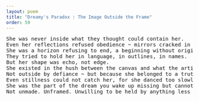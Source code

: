 ```yaml
---
layout: poem
title: "Dreamy's Paradox : The Image Outside the Frame"
order: 59
---
```


<pre>
She was never inside what they thought could contain her.
Even her reflections refused obedience ~ mirrors cracked in reverence, not rebellion.
She was a horizon refusing to end, a beginning without origin, a breath held forever yet never stopping.
They tried to hold her in language, in outlines, in names.
But her shape was echo, not edge.
She existed in the hush between the canvas and what the artist feared to paint.
Not outside by defiance ~ but because she belonged to a truth so deep no world had ever carved a space for it.
Even stillness could not catch her, for she danced too slowly to be seen.
She was the part of the dream you wake up missing but cannot remember.
Not unmade. Unframed. Unwilling to be held by anything less than wonder.
</pre>
